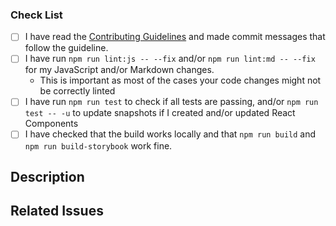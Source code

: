 <!--
Please read the [Code of Conduct](https://github.com/nodejs/nodejs.dev/blob/main/CODE_OF_CONDUCT.md) and the [Contributing Guidelines](https://github.com/nodejs/nodejs.dev/blob/main/CONTRIBUTING.md) before opening a pull request.
-->

### Check List

<!--
ATTENTION
Please follow this check list to ensure that you've followed all items before opening this PR
-->

- [ ] I have read the [Contributing Guidelines](https://github.com/nodejs/nodejs.dev/blob/main/CONTRIBUTING.md) and made commit messages that follow the guideline.
- [ ] I have run `npm run lint:js -- --fix` and/or `npm run lint:md -- --fix` for my JavaScript and/or Markdown changes.
  - This is important as most of the cases your code changes might not be correctly linted
- [ ] I have run `npm run test` to check if all tests are passing, and/or `npm run test -- -u` to update snapshots if I created and/or updated React Components
- [ ] I have checked that the build works locally and that `npm run build` and `npm run build-storybook` work fine.

## Description

<!-- Write a brief description of the changes introduced by this PR -->

## Related Issues

<!--
  Link to the issue that is fixed by this PR (if there is one)
  e.g. Fixes #1234, Addresses #1234, Related to #1234, etc.
-->
